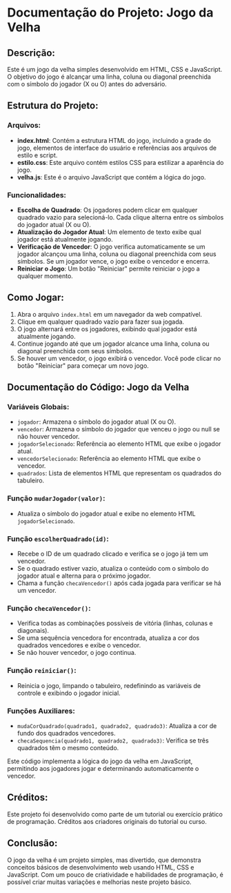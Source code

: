 # Documentação do Projeto: Jogo da Velha

## Descrição:
Este é um jogo da velha simples desenvolvido em HTML, CSS e JavaScript. O objetivo do jogo é alcançar uma linha, coluna ou diagonal preenchida com o símbolo do jogador (X ou O) antes do adversário.

## Estrutura do Projeto:

### Arquivos:
- **index.html**: Contém a estrutura HTML do jogo, incluindo a grade do jogo, elementos de interface do usuário e referências aos arquivos de estilo e script.
- **estilo.css**: Este arquivo contém estilos CSS para estilizar a aparência do jogo.
- **velha.js**: Este é o arquivo JavaScript que contém a lógica do jogo.

### Funcionalidades:

- **Escolha de Quadrado**: Os jogadores podem clicar em qualquer quadrado vazio para selecioná-lo. Cada clique alterna entre os símbolos do jogador atual (X ou O).
- **Atualização do Jogador Atual**: Um elemento de texto exibe qual jogador está atualmente jogando.
- **Verificação de Vencedor**: O jogo verifica automaticamente se um jogador alcançou uma linha, coluna ou diagonal preenchida com seus símbolos. Se um jogador vence, o jogo exibe o vencedor e encerra.
- **Reiniciar o Jogo**: Um botão "Reiniciar" permite reiniciar o jogo a qualquer momento.

## Como Jogar:

1. Abra o arquivo `index.html` em um navegador da web compatível.
2. Clique em qualquer quadrado vazio para fazer sua jogada.
3. O jogo alternará entre os jogadores, exibindo qual jogador está atualmente jogando.
4. Continue jogando até que um jogador alcance uma linha, coluna ou diagonal preenchida com seus símbolos.
5. Se houver um vencedor, o jogo exibirá o vencedor. Você pode clicar no botão "Reiniciar" para começar um novo jogo.

## Documentação do Código: Jogo da Velha

### Variáveis Globais:
- `jogador`: Armazena o símbolo do jogador atual (X ou O).
- `vencedor`: Armazena o símbolo do jogador que venceu o jogo ou null se não houver vencedor.
- `jogadorSelecionado`: Referência ao elemento HTML que exibe o jogador atual.
- `vencedorSelecionado`: Referência ao elemento HTML que exibe o vencedor.
- `quadrados`: Lista de elementos HTML que representam os quadrados do tabuleiro.

### Função `mudarJogador(valor)`:
- Atualiza o símbolo do jogador atual e exibe no elemento HTML `jogadorSelecionado`.

### Função `escolherQuadrado(id)`:
- Recebe o ID de um quadrado clicado e verifica se o jogo já tem um vencedor.
- Se o quadrado estiver vazio, atualiza o conteúdo com o símbolo do jogador atual e alterna para o próximo jogador.
- Chama a função `checaVencedor()` após cada jogada para verificar se há um vencedor.

### Função `checaVencedor()`:
- Verifica todas as combinações possíveis de vitória (linhas, colunas e diagonais).
- Se uma sequência vencedora for encontrada, atualiza a cor dos quadrados vencedores e exibe o vencedor.
- Se não houver vencedor, o jogo continua.

### Função `reiniciar()`:
- Reinicia o jogo, limpando o tabuleiro, redefinindo as variáveis de controle e exibindo o jogador inicial.

### Funções Auxiliares:
- `mudaCorQuadrado(quadrado1, quadrado2, quadrado3)`: Atualiza a cor de fundo dos quadrados vencedores.
- `checaSequencia(quadrado1, quadrado2, quadrado3)`: Verifica se três quadrados têm o mesmo conteúdo.

Este código implementa a lógica do jogo da velha em JavaScript, permitindo aos jogadores jogar e determinando automaticamente o vencedor.

## Créditos:
Este projeto foi desenvolvido como parte de um tutorial ou exercício prático de programação. Créditos aos criadores originais do tutorial ou curso.

## Conclusão:
O jogo da velha é um projeto simples, mas divertido, que demonstra conceitos básicos de desenvolvimento web usando HTML, CSS e JavaScript. Com um pouco de criatividade e habilidades de programação, é possível criar muitas variações e melhorias neste projeto básico.
